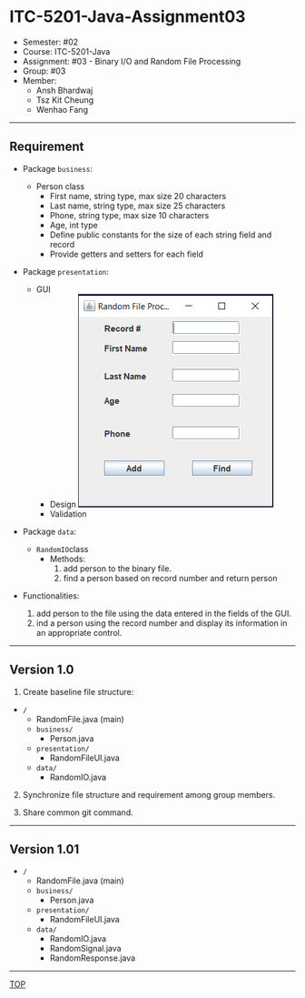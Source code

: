 # ITC-5201-Java-Assignment03

- Semester: #02
- Course: ITC-5201-Java
- Assignment: #03 - Binary I/O and Random File Processing
- Group: #03
- Member:
  - Ansh Bhardwaj
  - Tsz Kit Cheung
  - Wenhao Fang

---

## Requirement

- Package `business`:
  - Person class
    - First name, string type, max size 20 characters
    - Last name, string type, max size 25 characters
    - Phone, string type, max size 10 characters
    - Age, int type
    - Define public constants for the size of each string field and record
    - Provide getters and setters for each field
- Package `presentation`:
  - GUI
    - Design
      ![sample](./img/gui_sample.png)
    - Validation
- Package `data`:

  - `RandomIO`class
    - Methods:
      1. add person to the binary file.
      2. find a person based on record number and return person

- Functionalities:
  1. add person to the file using the data entered in the fields of the GUI.
  2. ind a person using the record number and display its information in an appropriate control.

---

## Version 1.0

1. Create baseline file structure:

- `/`
  - RandomFile.java (main)
  - `business/`
    - Person.java
  - `presentation/`
    - RandomFileUI.java
  - `data/`
    - RandomIO.java

2. Synchronize file structure and requirement among group members.

3. Share common git command.

---

## Version 1.01

- `/`
  - RandomFile.java (main)
  - `business/`
    - Person.java
  - `presentation/`
    - RandomFileUI.java
  - `data/`
    - RandomIO.java
    - RandomSignal.java
    - RandomResponse.java



---

[TOP](#itc-5201-java-assignment03)
